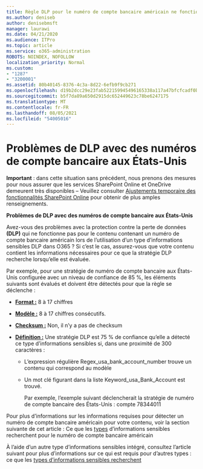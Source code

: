 ```yaml
---
title: Règle DLP pour le numéro de compte bancaire américain ne fonctionne pas
ms.author: deniseb
author: denisebmsft
manager: laurawi
ms.date: 04/21/2020
ms.audience: ITPro
ms.topic: article
ms.service: o365-administration
ROBOTS: NOINDEX, NOFOLLOW
localization_priority: Normal
ms.custom:
- "1287"
- "3200001"
ms.assetid: 80b40145-8376-4c3a-8d22-6efb9f9cb271
ms.openlocfilehash: d19b2dcc29e23fab522159945496165338a117a47bfcfcadf0b93e4e5f14464f
ms.sourcegitcommit: b5f7da89a650d2915dc652449623c78be6247175
ms.translationtype: MT
ms.contentlocale: fr-FR
ms.lasthandoff: 08/05/2021
ms.locfileid: "54005016"
---
```

# <a name="dlp-issues-with-us-bank-account-numbers"></a>Problèmes de DLP avec des numéros de compte bancaire aux États-Unis

**Important** : dans cette situation sans précédent, nous prenons des mesures pour nous assurer que les services SharePoint Online et OneDrive demeurent très disponibles – Veuillez consulter [Ajustements temporaire des fonctionnalités SharePoint Online](https://aka.ms/ODSPAdjustments) pour obtenir de plus amples renseignements.

**Problèmes de DLP avec des numéros de compte bancaire aux États-Unis**

Avez-vous des problèmes avec la protection contre la  perte de données **(DLP)** qui ne fonctionne pas pour le contenu contenant un numéro de compte bancaire américain lors de l’utilisation d’un type d’informations sensibles DLP dans O365 ? Si c’est le cas, assurez-vous que votre contenu contient les informations nécessaires pour ce que la stratégie DLP recherche lorsqu’elle est évaluée.
  
Par exemple,  pour une stratégie de numéro de compte bancaire aux États-Unis configurée avec un niveau de confiance de 85 %, les éléments suivants sont évalués et doivent être détectés pour que la règle se déclenche :
  
- **[Format :](https://docs.microsoft.com/microsoft-365/compliance/sensitive-information-type-entity-definitions#format-77)** 8 à 17 chiffres

- **[Modèle :](https://docs.microsoft.com/microsoft-365/compliance/sensitive-information-type-entity-definitions#pattern-77)** 8 à 17 chiffres consécutifs.

- **[Checksum :](https://docs.microsoft.com/microsoft-365/compliance/sensitive-information-type-entity-definitions#checksum-76)** Non, il n’y a pas de checksum

- **[Définition :](https://docs.microsoft.com/microsoft-365/compliance/sensitive-information-type-entity-definitions)** Une stratégie DLP est 75 % de confiance qu’elle a détecté ce type d’informations sensibles si, dans une proximité de 300 caractères :

  - L’expression régulière Regex_usa_bank_account_number trouve un contenu qui correspond au modèle

  - Un mot clé figurant dans la liste Keyword_usa_Bank_Account est trouvé.

    Par exemple, l’exemple suivant  déclencherait la stratégie de numéro de compte bancaire des États-Unis : compte 78344011

Pour plus d’informations sur  les informations requises pour détecter un numéro de compte bancaire américain pour votre contenu, voir la section suivante de cet article : Ce que les [types](https://docs.microsoft.com/microsoft-365/compliance/sensitive-information-type-entity-definitions#us-bank-account-number) d’informations sensibles recherchent pour le numéro de compte bancaire américain
  
À l’aide d’un autre type d’informations sensibles intégré, consultez l’article suivant pour plus d’informations sur ce qui est requis pour d’autres types : ce que les [types d’informations sensibles recherchent](https://docs.microsoft.com/microsoft-365/compliance/sensitive-information-type-entity-definitions)
  